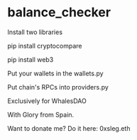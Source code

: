 # balance_checker

Install two libraries

pip install cryptocompare


pip install web3

Put your wallets in the wallets.py


Put chain's RPCs into providers.py

Exclusively for WhalesDAO

With Glory from Spain.

Want to donate me? Do it here: 0xsleg.eth
